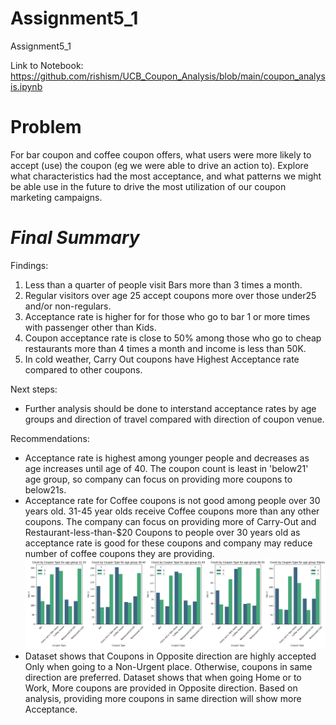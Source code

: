 # Assignment5_1
Assignment5_1

Link to Notebook: https://github.com/rishism/UCB_Coupon_Analysis/blob/main/coupon_analysis.ipynb


# Problem

For bar coupon and coffee coupon offers, what users were more likely to accept (use) the coupon (eg we were able to drive an action to).  Explore what characteristics had the most acceptance, and what patterns we might be able use in the future to drive the most utilization of our coupon marketing campaigns.

# *Final Summary*

Findings: 

1. Less than a quarter of people visit Bars more than 3 times a month. 
2. Regular visitors over age 25 accept coupons more over those under25 and/or non-regulars.
3. Acceptance rate is higher for for those who go to bar 1 or more times with passenger other than Kids.
4. Coupon acceptance rate is close to 50% among those who go to cheap restaurants more than 4 times a month and income is less than 50K.
5. In cold weather, Carry Out coupons have Highest Acceptance rate compared to other coupons.

Next steps:
 - Further analysis should be done to interstand acceptance rates by age groups and direction of travel compared with direction of coupon venue.

Recommendations:
 - Acceptance rate is highest among younger people and decreases as age increases until age of 40. The coupon count is least in 'below21' age group, so company can focus on providing more coupons to below21s.
 - Acceptance rate for Coffee coupons is not good among people over 30 years old. 31-45 year olds receive Coffee coupons more than any other coupons. The company can focus on providing more of Carry-Out and Restaurant-less-than-$20 Coupons to people over 30 years old as acceptance rate is good for these coupons and company may reduce number of coffee coupons they are providing.
 ![alt text](images/fig3738.png)
- Dataset shows that Coupons in Opposite direction are highly accepted Only when going to a Non-Urgent place. Otherwise, coupons in same direction are preferred. Dataset shows that when going Home or to Work, More coupons are provided in Opposite direction. Based on analysis, providing more coupons in same direction will show more Acceptance.
